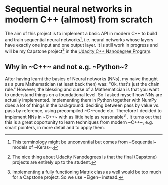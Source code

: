 # Sequential neural networks in modern C++ (almost) from scratch

The aim of this project is to implement a basic API in modern C++ to build and train sequential neural networks[^1], i.e. neural networks whose layers have exactly one input and one output layer. It is still work in progress and will be my Capstone project[^2] in the [Udacity C++ Nanodegree Program](https://www.udacity.com/course/c-plus-plus-nanodegree--nd213).

## Why in ~C++~ and not e.g. ~Python~?
After having learnt the basics of Neural networks (NNs), my naive thought as a pure Mathematician (at least back then) was: "Ok, that's just the chain rule." However, the blessing and curse of a Mathematician is that you want to understand things on a foundational level. So I asked myself how NNs are actually implemented. Implementing them in Python together with NumPy does a lot of things in the background: deciding between pass by value vs. pass by reference, using precompiled ~C~-code etc. Therefore I decided to implement NNs in ~C++~ with as little help as reasonable[^3] . It turns out that this is a great opportunity to learn techniques from modern ~C++~, e.g. smart pointers, in more detail and to apply them.


[^1]: This terminology might be unconvential but comes from ~Sequential~ models of ~Keras~. 
[^2]: The nice thing about Udacity Nanodegrees is that the final (Capstone) projects are entirely up to the student. 
[^3]: Implementing a fully functioning Matrix class as well would be too much for a Capstone project. So we use ~Eigen~ instead.
